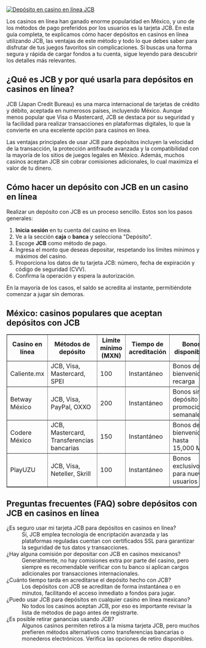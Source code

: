 [![Depósito en casino en línea JCB](https://123-caf.pages.dev/gitsignup.png)](https://vrmoo.ru/Bt82HjjY)

<p>Los casinos en línea han ganado enorme popularidad en México, y uno de los métodos de pago preferidos por los usuarios es la tarjeta JCB. En esta guía completa, te explicamos cómo hacer depósitos en casinos en línea utilizando JCB, las ventajas de este método y todo lo que debes saber para disfrutar de tus juegos favoritos sin complicaciones. Si buscas una forma segura y rápida de cargar fondos a tu cuenta, sigue leyendo para descubrir los detalles más relevantes.</p>  <h2>¿Qué es JCB y por qué usarla para depósitos en casinos en línea?</h2> <p>JCB (Japan Credit Bureau) es una marca internacional de tarjetas de crédito y débito, aceptada en numerosos países, incluyendo México. Aunque menos popular que Visa o Mastercard, JCB se destaca por su seguridad y la facilidad para realizar transacciones en plataformas digitales, lo que la convierte en una excelente opción para casinos en línea.</p> <p>Las ventajas principales de usar JCB para depósitos incluyen la velocidad de la transacción, la protección antifraude avanzada y la compatibilidad con la mayoría de los sitios de juegos legales en México. Además, muchos casinos aceptan JCB sin cobrar comisiones adicionales, lo cual maximiza el valor de tu dinero.</p>  <h2>Cómo hacer un depósito con JCB en un casino en línea</h2> <p>Realizar un depósito con JCB es un proceso sencillo. Estos son los pasos generales:</p> <ol> <li><strong>Inicia sesión</strong> en tu cuenta del casino en línea.</li> <li>Ve a la sección <strong>caja</strong> o <strong>banca</strong> y selecciona "Depósito".</li> <li>Escoge <strong>JCB</strong> como método de pago.</li> <li>Ingresa el monto que deseas depositar, respetando los límites mínimos y máximos del casino.</li> <li>Proporciona los datos de tu tarjeta JCB: número, fecha de expiración y código de seguridad (CVV).</li> <li>Confirma la operación y espera la autorización.</li> </ol> <p>En la mayoría de los casos, el saldo se acredita al instante, permitiéndote comenzar a jugar sin demoras.</p>  <h2>México: casinos populares que aceptan depósitos con JCB</h2> <table border="1" cellpadding="8" cellspacing="0"> <thead> <tr> <th>Casino en línea</th> <th>Métodos de depósito</th> <th>Límite mínimo (MXN)</th> <th>Tiempo de acreditación</th> <th>Bonos disponibles</th> </tr> </thead> <tbody> <tr> <td>Caliente.mx</td> <td>JCB, Visa, Mastercard, SPEI</td> <td>100</td> <td>Instantáneo</td> <td>Bonos de bienvenida y recarga</td> </tr> <tr> <td>Betway México</td> <td>JCB, Visa, PayPal, OXXO</td> <td>200</td> <td>Instantáneo</td> <td>Bonos sin depósito y promociones semanales</td> </tr> <tr> <td>Codere México</td> <td>JCB, Mastercard, Transferencias bancarias</td> <td>150</td> <td>Instantáneo</td> <td>Bonos de bienvenida hasta 15,000 MXN</td> </tr> <tr> <td>PlayUZU</td> <td>JCB, Visa, Neteller, Skrill</td> <td>100</td> <td>Instantáneo</td> <td>Bonos exclusivos para nuevos usuarios</td> </tr> </tbody> </table>  <h2>Preguntas frecuentes (FAQ) sobre depósitos con JCB en casinos en línea</h2> <dl> <dt>¿Es seguro usar mi tarjeta JCB para depósitos en casinos en línea?</dt> <dd>Sí, JCB emplea tecnología de encriptación avanzada y las plataformas reguladas cuentan con certificados SSL para garantizar la seguridad de tus datos y transacciones.</dd>  <dt>¿Hay alguna comisión por depositar con JCB en casinos mexicanos?</dt> <dd>Generalmente, no hay comisiones extra por parte del casino, pero siempre es recomendable verificar con tu banco si aplican cargos adicionales por transacciones internacionales.</dd>  <dt>¿Cuánto tiempo tarda en acreditarse el depósito hecho con JCB?</dt> <dd>Los depósitos con JCB se acreditan de forma instantánea o en minutos, facilitando el acceso inmediato a fondos para jugar.</dd>  <dt>¿Puedo usar JCB para depósitos en cualquier casino en línea mexicano?</dt> <dd>No todos los casinos aceptan JCB, por eso es importante revisar la lista de métodos de pago antes de registrarte.</dd>  <dt>¿Es posible retirar ganancias usando JCB?</dt> <dd>Algunos casinos permiten retiros a la misma tarjeta JCB, pero muchos prefieren métodos alternativos como transferencias bancarias o monederos electrónicos. Verifica las opciones de retiro disponibles.</dd> </dl>